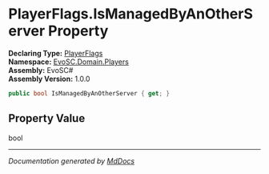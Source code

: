 ﻿<!--  
  <auto-generated>   
    The contents of this file were generated by a tool.  
    Changes to this file may be list if the file is regenerated  
  </auto-generated>   
-->

# PlayerFlags.IsManagedByAnOtherServer Property

**Declaring Type:** [PlayerFlags](../index.md)  
**Namespace:** [EvoSC.Domain.Players](../../index.md)  
**Assembly:** EvoSC\#  
**Assembly Version:** 1.0.0

```csharp
public bool IsManagedByAnOtherServer { get; }
```

## Property Value

bool

___

*Documentation generated by [MdDocs](https://github.com/ap0llo/mddocs)*
